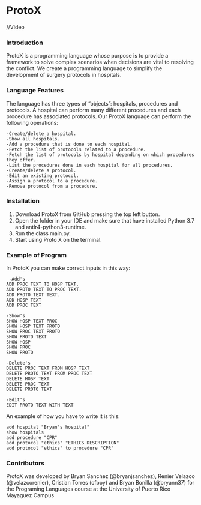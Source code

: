 # ProtoX

//Video

### Introduction

ProtoX is a programming language whose purpose is to provide a framework to solve complex scenarios when decisions are vital to resolving the conflict. We create a programming language to simplify the development of surgery protocols in hospitals.

### Language Features

The language has three types of “objects”: hospitals, procedures and protocols. A hospital can perform many different procedures and each procedure has associated protocols. Our ProtoX language can perform the following operations:


```language
-Create/delete a hospital.
-Show all hospitals.
-Add a procedure that is done to each hospital.
-Fetch the list of protocols related to a procedure.
-Fetch the list of protocols by hospital depending on which procedures they offer.
-List the procedures done in each hospital for all procedures.
-Create/delete a protocol.
-Edit an existing protocol.
-Assign a protocol to a procedure.
-Remove protocol from a procedure.
```
### Installation

1. Download ProtoX from GitHub pressing the top left button.
2. Open the folder in your IDE and make sure that have installed Python 3.7 and antlr4-python3-runtime.
3. Run the class main.py.
4. Start using Proto X on the terminal.

### Example of Program

In ProtoX you can make correct inputs in this way:

```
 -Add's
ADD PROC TEXT TO HOSP TEXT.
ADD PROTO TEXT TO PROC TEXT.
ADD PROTO TEXT TEXT.
ADD HOSP TEXT
ADD PROC TEXT

-Show's
SHOW HOSP TEXT PROC
SHOW HOSP TEXT PROTO
SHOW PROC TEXT PROTO
SHOW PROTO TEXT
SHOW HOSP
SHOW PROC
SHOW PROTO

-Delete's
DELETE PROC TEXT FROM HOSP TEXT
DELETE PROTO TEXT FROM PROC TEXT
DELETE HOSP TEXT
DELETE PROC TEXT
DELETE PROTO TEXT

-Edit's
EDIT PROTO TEXT WITH TEXT
```
An example of how you have to write it is this:

````
add hospital "Bryan's hospital"
show hospitals
add procedure "CPR"
add protocol "ethics" "ETHICS DESCRIPTION"
add protocol "ethics" to procedure "CPR"
````

### Contributors

ProtoX was developed by Bryan Sanchez (@bryanjsanchez), Renier Velazco (@velazcorenier), Cristian Torres (cfboy) and Bryan Bonilla (@bryann37) for the Programing Languages course at the University of Puerto Rico Mayaguez Campus
